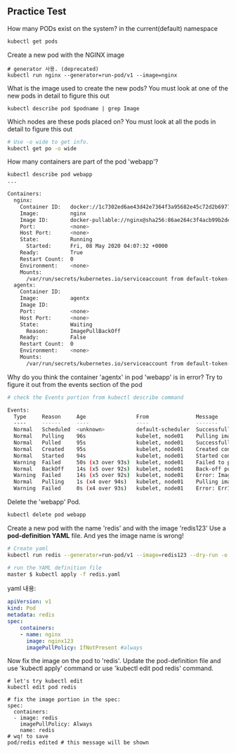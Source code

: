 ## Practice Test

How many PODs exist on the system?
in the current(default) namespace

```bash
kubectl get pods
```

Create a new pod with the NGINX image

```shell-script
# generator 사용. (deprecated)
kubectl run nginx --generator=run-pod/v1 --image=nginx
```

What is the image used to create the new pods?
You must look at one of the new pods in detail to figure this out

```
kubectl describe pod $podname | grep Image
```

Which nodes are these pods placed on?
You must look at all the pods in detail to figure this out

```bash
# Use -o wide to get info.
kubectl get po -o wide
```

How many containers are part of the pod 'webapp'?

```bash
kubectl describe pod webapp
...

Containers:
  nginx:
    Container ID:   docker://1c7302ed6ae43d42e7364f3a95682e45c72d2b69773d630e113dd85bb7d9e50f
    Image:          nginx
    Image ID:       docker-pullable://nginx@sha256:86ae264c3f4acb99b2dee4d0098c40cb8c46dcf9e1148f05d3a51c4df6758c12
    Port:           <none>
    Host Port:      <none>
    State:          Running
      Started:      Fri, 08 May 2020 04:07:32 +0000
    Ready:          True
    Restart Count:  0
    Environment:    <none>
    Mounts:
      /var/run/secrets/kubernetes.io/serviceaccount from default-token-w9chd (ro)
  agentx:
    Container ID:
    Image:          agentx
    Image ID:
    Port:           <none>
    Host Port:      <none>
    State:          Waiting
      Reason:       ImagePullBackOff
    Ready:          False
    Restart Count:  0
    Environment:    <none>
    Mounts:
      /var/run/secrets/kubernetes.io/serviceaccount from default-token-w9chd (ro)
```


Why do you think the container 'agentx' in pod 'webapp' is in error?
Try to figure it out from the events section of the pod

```bash
# check the Events portion from kubectl describe command

Events:
  Type     Reason     Age                From               Message
  ----     ------     ----               ----               -------
  Normal   Scheduled  <unknown>          default-scheduler  Successfully assigned default/webapp to node01
  Normal   Pulling    96s                kubelet, node01    Pulling image "nginx"
  Normal   Pulled     95s                kubelet, node01    Successfully pulled image "nginx"
  Normal   Created    95s                kubelet, node01    Created container nginx
  Normal   Started    94s                kubelet, node01    Started container nginx
  Warning  Failed     50s (x3 over 93s)  kubelet, node01    Failed to pull image "agentx": rpc error: code= Unknown desc = Error response from daemon: pull access denied for agentx, repository does not exist or may require 'docker login'
  Normal   BackOff    14s (x5 over 92s)  kubelet, node01    Back-off pulling image "agentx"
  Warning  Failed     14s (x5 over 92s)  kubelet, node01    Error: ImagePullBackOff
  Normal   Pulling    1s (x4 over 94s)   kubelet, node01    Pulling image "agentx"
  Warning  Failed     0s (x4 over 93s)   kubelet, node01    Error: ErrImagePull

```

Delete the 'webapp' Pod.

```bash
kubectl delete pod webapp
```

Create a new pod with the name 'redis' and with the image 'redis123'
Use a **pod-definition YAML** file. And yes the image name is wrong!

```bash
# Create yaml
kubectl run redis --generator=run-pod/v1 --image=redis123 --dry-run -o yaml > redis.yaml

# run the YAML definition file
master $ kubectl apply -f redis.yaml

```

yaml 내용:

```yaml
apiVersion: v1
kind: Pod
metadata: redis
spec:
    containers:
    - name: nginx
      image: nginx123
      imagePullPolicy: IfNotPresent #always
```


Now fix the image on the pod to 'redis'.
Update the pod-definition file and use 'kubectl apply' command or use 'kubectl edit pod redis' command.

```shell script
# let's try kubectl edit
kubectl edit pod redis

# fix the image portion in the spec:
spec:
  containers:
  - image: redis
    imagePullPolicy: Always
    name: redis
# wq! to save
pod/redis edited # this message will be shown

```
